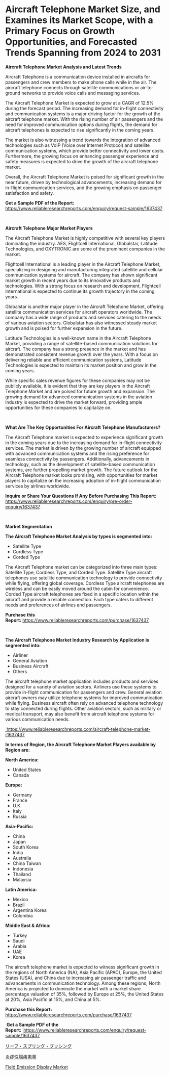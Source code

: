 <p><h1>Aircraft Telephone Market Size, and Examines its Market Scope, with a Primary Focus on Growth Opportunities, and Forecasted Trends Spanning from 2024 to 2031</h1></p><p><strong>Aircraft Telephone Market Analysis and Latest Trends</strong></p>
<p><p>Aircraft Telephone is a communication device installed in aircrafts for passengers and crew members to make phone calls while in the air. The aircraft telephone connects through satellite communications or air-to-ground networks to provide voice calls and messaging services.</p><p>The Aircraft Telephone Market is expected to grow at a CAGR of 12.5% during the forecast period. The increasing demand for in-flight connectivity and communication systems is a major driving factor for the growth of the aircraft telephone market. With the rising number of air passengers and the need for improved communication options during flights, the demand for aircraft telephones is expected to rise significantly in the coming years.</p><p>The market is also witnessing a trend towards the integration of advanced technologies such as VoIP (Voice over Internet Protocol) and satellite communication systems, which provide better connectivity and lower costs. Furthermore, the growing focus on enhancing passenger experience and safety measures is expected to drive the growth of the aircraft telephone market.</p><p>Overall, the Aircraft Telephone Market is poised for significant growth in the near future, driven by technological advancements, increasing demand for in-flight communication services, and the growing emphasis on passenger satisfaction and safety.</p></p>
<p><strong>Get a Sample PDF of the Report:&nbsp;</strong> <a href="https://www.reliableresearchreports.com/enquiry/request-sample/1637437">https://www.reliableresearchreports.com/enquiry/request-sample/1637437</a></p>
<p>&nbsp;</p>
<p><strong>Aircraft Telephone Major Market Players</strong></p>
<p><p>The Aircraft Telephone Market is highly competitive with several key players dominating the industry. AES, Flightcell International, Globalstar, Latitude Technologies, and OXYTRONIC are some of the prominent companies in the market.</p><p>Flightcell International is a leading player in the Aircraft Telephone Market, specializing in designing and manufacturing integrated satellite and cellular communication systems for aircraft. The company has shown significant market growth in recent years due to its innovative products and technologies. With a strong focus on research and development, Flightcell International is expected to continue its growth trajectory in the coming years.</p><p>Globalstar is another major player in the Aircraft Telephone Market, offering satellite communication services for aircraft operators worldwide. The company has a wide range of products and services catering to the needs of various aviation sectors. Globalstar has also witnessed steady market growth and is poised for further expansion in the future.</p><p>Latitude Technologies is a well-known name in the Aircraft Telephone Market, providing a range of satellite-based communication solutions for aircraft. The company has a strong presence in the market and has demonstrated consistent revenue growth over the years. With a focus on delivering reliable and efficient communication systems, Latitude Technologies is expected to maintain its market position and grow in the coming years.</p><p>While specific sales revenue figures for these companies may not be publicly available, it is evident that they are key players in the Aircraft Telephone Market and are poised for future growth and expansion. The growing demand for advanced communication systems in the aviation industry is expected to drive the market forward, providing ample opportunities for these companies to capitalize on.</p></p>
<p>&nbsp;</p>
<p><strong>What Are The Key Opportunities For Aircraft Telephone Manufacturers?</strong></p>
<p><p>The Aircraft Telephone market is expected to experience significant growth in the coming years due to the increasing demand for in-flight connectivity services. The market is driven by the growing number of aircraft equipped with advanced communication systems and the rising preference for seamless connectivity by passengers. Additionally, advancements in technology, such as the development of satellite-based communication systems, are further propelling market growth. The future outlook for the Aircraft Telephone market looks promising, with opportunities for market players to capitalize on the increasing adoption of in-flight communication services by airlines worldwide.</p></p>
<p><strong>Inquire or Share Your Questions If Any Before Purchasing This Report:</strong> <a href="https://www.reliableresearchreports.com/enquiry/pre-order-enquiry/1637437">https://www.reliableresearchreports.com/enquiry/pre-order-enquiry/1637437</a></p>
<p>&nbsp;</p>
<p><strong>Market Segmentation</strong></p>
<p><strong>The Aircraft Telephone Market Analysis by types is segmented into:</strong></p>
<p><ul><li>Satellite Type</li><li>Cordless Type</li><li>Corded Type</li></ul></p>
<p><p>The Aircraft Telephone market can be categorized into three main types: Satellite Type, Cordless Type, and Corded Type. Satellite Type aircraft telephones use satellite communication technology to provide connectivity while flying, offering global coverage. Cordless Type aircraft telephones are wireless and can be easily moved around the cabin for convenience. Corded Type aircraft telephones are fixed in a specific location within the aircraft and provide a reliable connection. Each type caters to different needs and preferences of airlines and passengers.</p></p>
<p><strong>Purchase this Report:&nbsp;</strong><a href="https://www.reliableresearchreports.com/purchase/1637437">https://www.reliableresearchreports.com/purchase/1637437</a></p>
<p>&nbsp;</p>
<p><strong>The Aircraft Telephone Market Industry Research by Application is segmented into:</strong></p>
<p><ul><li>Airliner</li><li>General Aviation</li><li>Business Aircraft</li><li>Others</li></ul></p>
<p><p>The aircraft telephone market application includes products and services designed for a variety of aviation sectors. Airliners use these systems to provide in-flight communication for passengers and crew. General aviation aircraft owners may utilize telephone systems for improved communication while flying. Business aircraft often rely on advanced telephone technology to stay connected during flights. Other aviation sectors, such as military or medical transport, may also benefit from aircraft telephone systems for various communication needs.</p></p>
<p><a href="https://www.reliableresearchreports.com/aircraft-telephone-market-r1637437">&nbsp;https://www.reliableresearchreports.com/aircraft-telephone-market-r1637437</a></p>
<p><strong>In terms of Region, the Aircraft Telephone Market Players available by Region are:</strong></p>
<p>
    <p> <strong> North America: </strong>
        <ul>
            <li>United States</li>
            <li>Canada</li>
        </ul>
        </p> 
    <p> <strong> Europe: </strong>
        <ul>
            <li>Germany</li>
            <li>France</li>
            <li>U.K.</li>
            <li>Italy</li>
            <li>Russia</li>
        </ul>
        </p> 
    <p> <strong> Asia-Pacific: </strong>
        <ul>
            <li>China</li>
            <li>Japan</li>
            <li>South Korea</li>
            <li>India</li>
            <li>Australia</li>
            <li>China Taiwan</li>
            <li>Indonesia</li>
            <li>Thailand</li>
            <li>Malaysia</li>
        </ul>
        </p> 
    <p> <strong> Latin America: </strong>
        <ul>
            <li>Mexico</li>
            <li>Brazil</li>
            <li>Argentina Korea</li>
            <li>Colombia</li>
        </ul>
        </p> 
    <p> <strong> Middle East & Africa: </strong>
        <ul>
            <li>Turkey</li>
            <li>Saudi</li>
            <li>Arabia</li>
            <li>UAE</li>
            <li>Korea</li>
        </ul>
    </p>
    </p>
<p><p>The aircraft telephone market is expected to witness significant growth in the regions of North America (NA), Asia Pacific (APAC), Europe, the United States (USA), and China due to increasing air passenger traffic and advancements in communication technology. Among these regions, North America is projected to dominate the market with a market share percentage valuation of 35%, followed by Europe at 25%, the United States at 20%, Asia Pacific at 15%, and China at 5%.</p></p>
<p><strong>Purchase this Report: </strong><a href="https://www.reliableresearchreports.com/purchase/1637437">https://www.reliableresearchreports.com/purchase/1637437</a></p>
<p>&nbsp;<strong>Get a Sample PDF of the Report:&nbsp;&nbsp;</strong><a href="https://www.reliableresearchreports.com/enquiry/request-sample/1637437">https://www.reliableresearchreports.com/enquiry/request-sample/1637437</a></p>
<p><strong></strong></p>
<p><p><a href="https://medium.com/@antonehyatt1/%E3%83%AA%E3%83%BC%E3%83%95%E3%82%B9%E3%83%97%E3%83%AA%E3%83%B3%E3%82%B0%E3%83%96%E3%83%83%E3%82%B7%E3%83%B3%E3%82%B0%E3%81%AE%E5%B8%82%E5%A0%B4%E3%82%B7%E3%82%A7%E3%82%A2%E3%81%AE%E6%8E%A8%E7%A7%BB%E3%81%A8%E5%B8%82%E5%A0%B4%E6%88%90%E9%95%B7%E3%83%88%E3%83%AC%E3%83%B3%E3%83%892024-2031-3c5ff7aae685">リーフ・スプリング・ブッシング</a></p><p><a href="https://medium.com/@raideochran7856/%E7%82%8E%E7%97%87%E6%80%A7%E8%85%B8%E7%96%BE%E6%82%A3%E8%96%AC%E5%B8%82%E5%A0%B4-%E5%B8%82%E5%A0%B4cagr-%E5%B8%82%E5%A0%B4%E5%8B%95%E5%90%91-%E6%88%90%E9%95%B7%E6%88%A6%E7%95%A5%E3%81%AB%E9%96%A2%E3%81%99%E3%82%8B%E6%83%85%E5%A0%B1-cfd2ebaf36e2">炎症性腸疾患薬</a></p><p><a href="https://pretty-mail-caf.notion.site/Field-Emission-Display-Market-Size-and-Market-Trends-Complete-Industry-Overview-2024-to-2031-781ed0f98a9e432183eb16c21d7fae0e">Field Emission Display Market</a></p></p>
